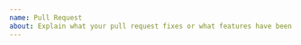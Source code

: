 ```yaml
---
name: Pull Request
about: Explain what your pull request fixes or what features have been added.
---
```

